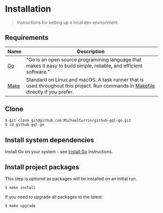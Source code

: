 # Installation
> Instructions for setting up a local dev environment


## Requirements

| Name     | Description                                                                                                                                    |
| -------- | ---------------------------------------------------------------------------------------------------------------------------------------------- |
| [Go][]   | "Go is an open source programming language that makes it easy to build simple, reliable, and efficient software."                              |
| [Make][] | Standard on Linux and macOS. A task runner that is used throughout this project. Run commands in [Makefile](/Makefile) directly if you prefer. |

[Go]: https://golang.org
[Make]: https://www.gnu.org/software/make/


## Clone

```sh
$ git clone git@github.com:MichaelCurrin/github-gql-go.git
$ cd github-gql-go
```


## Install system dependencies

Install Go on your system - see [Install Go](https://michaelcurrin.github.io/dev-cheatsheets/cheatsheets/go/install-go.html) instructions.


## Install project packages

This step is _optional_ as packages will be installed on an initial run.

```sh
$ make install
```

If you need to upgrade all packages to the latest:

```sh
$ make upgrade
```
